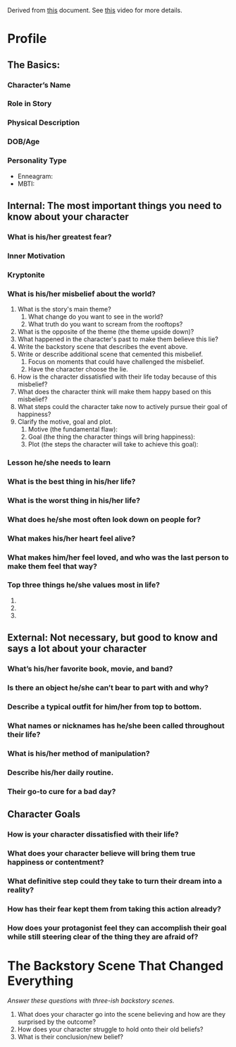 Derived from [this](https://abbieemmonsauthor.com/store/new-character-profile-template) document. See [this](https://www.youtube.com/watch?v=k1W5DSOlPrw) video for more details.

# Profile
## The Basics:
### Character’s Name
### Role in Story
### Physical Description
### DOB/Age
### Personality Type
- Enneagram:
- MBTI:

## Internal: The most important things you need to know about your character

### What is his/her greatest fear?

### Inner Motivation

### Kryptonite

### What is his/her misbelief about the world?
1. What is the story's main theme?
    1. What change do you want to see in the world?
    2. What truth do you want to scream from the rooftops?
2. What is the opposite of the theme (the theme upside down)?
3. What happened in the character's past to make them believe this lie?
4. Write the backstory scene that describes the event above.
5. Write or describe additional scene that cemented this misbelief.
    1. Focus on moments that could have challenged the misbelief.
    2. Have the character choose the lie.
6. How is the character dissatisfied with their life today because of this misbelief?
7. What does the character think will make them happy based on this misbelief?
8. What steps could the character take now to actively pursue their goal of happiness?
9. Clarify the motive, goal and plot.
    1. Motive (the fundamental flaw):
    2. Goal (the thing the character things will bring happiness):
    3. Plot (the steps the character will take to achieve this goal):

### Lesson he/she needs to learn

### What is the best thing in his/her life?

### What is the worst thing in his/her life?

### What does he/she most often look down on people for?

### What makes his/her heart feel alive?

### What makes him/her feel loved, and who was the last person to make them feel that way?

### Top three things he/she values most in life?
1.
2.
3.

## External: Not necessary, but good to know and says a lot about your character

### What’s his/her favorite book, movie, and band?

### Is there an object he/she can’t bear to part with and why?

### Describe a typical outfit for him/her from top to bottom.

### What names or nicknames has he/she been called throughout their life?

### What is his/her method of manipulation?

### Describe his/her daily routine.

### Their go-to cure for a bad day?

## Character Goals

### How is your character dissatisfied with their life?

### What does your character believe will bring them true happiness or contentment?

### What definitive step could they take to turn their dream into a reality?

### How has their fear kept them from taking this action already?

### How does your protagonist feel they can accomplish their goal while still steering clear of the thing they are afraid of?

# The Backstory Scene That Changed Everything
*Answer these questions with three-ish backstory scenes.*
1. What does your character go into the scene believing and how are they
surprised by the outcome?
2. How does your character struggle to hold onto their old beliefs?
3. What is their conclusion/new belief?
